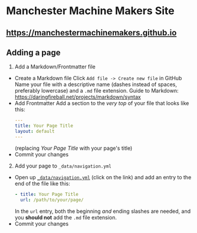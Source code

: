 # Manchester Machine Makers Site
## <https://manchestermachinemakers.github.io>
## Adding a page
1. Add a Markdown/Frontmatter file
  - Create a Markdown file
    Click `Add file -> Create new file` in GitHub
    Name your file with a descriptive name (dashes instead of spaces, preferably lowercase) and a `.md` file extension.
    Guide to Markdown: <https://daringfireball.net/projects/markdown/syntax>
  - Add Frontmatter
    Add a section to the _very top_ of your file that looks like this:
    ```yaml
    ---
    title: Your Page Title
    layout: default
    ---
    ```
    (replacing _Your Page Title_ with your page's title)
  - Commit your changes
2. Add your page to `_data/navigation.yml`
  - Open up [`_data/navigation.yml`](_data/navigation.yml) (click on the link) and add an entry to the end of the file like this:
    ```yaml
    - title: Your Page Title
      url: /path/to/your/page/
    ```
    In the `url` entry, both the beginning _and_ ending slashes are needed, and you **should not** add the `.md` file extension.
  - Commit your changes
